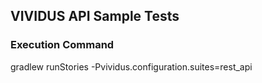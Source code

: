## VIVIDUS API Sample Tests

### Execution Command
gradlew runStories -Pvividus.configuration.suites=rest_api
